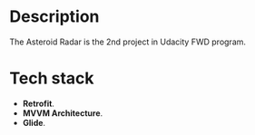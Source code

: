 # Description

The Asteroid Radar is the 2nd project in Udacity FWD program.

# Tech stack
* **Retrofit**.
* **MVVM Architecture**.
* **Glide**.
